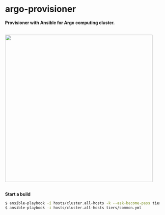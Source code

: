 # argo-provisioner

**Provisioner with Ansible for Argo computing cluster.**

<br>
<img height=480 src=https://fbcdn-sphotos-c-a.akamaihd.net/hphotos-ak-xfp1/t31.0-8/12771850_10206348697700430_3178212860546745235_o.jpg>
<br>
<br>

**Start a build**
```bash
$ ansible-playbook -i hosts/cluster.all-hosts -k --ask-become-pass tiers/bare-init.yml
$ ansible-playbook -i hosts/cluster.all-hosts tiers/common.yml
```
